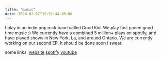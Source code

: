 ```yaml
---
title: "music"
date: 2020-02-07T15:52:44-05:00
---
```


I play in an indie pop rock band called Good Kid. We play fast paced good time music :) We currently have a combined 5 million+ plays on spotify, and have played shows in New York, La, and around Ontario. We are currently working on our second EP. It should be done soon I swear. 

some links:
[website](http://goodkidofficial.com/)
[spotify](https://open.spotify.com/artist/38SKxCyfrmNWqWunb9wGHP)
[youtube](https://www.youtube.com/channel/UCW2QxqqE_j-utMTBq5Oh2fA)